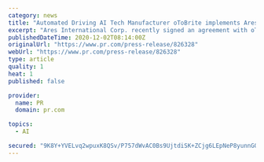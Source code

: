 ```yaml
---
category: news
title: "Automated Driving AI Tech Manufacturer oToBrite implements Ares ciMes to Build Automotive Smart Factory"
excerpt: "Ares International Corp. recently signed an agreement with oToBrite Electronics, Inc. This automated driving artificial intelligence (AI) tech manufacturer would like to utilize the principles of lean management to build its smart automotive factory,"
publishedDateTime: 2020-12-02T08:14:00Z
originalUrl: "https://www.pr.com/press-release/826328"
webUrl: "https://www.pr.com/press-release/826328"
type: article
quality: 1
heat: 1
published: false

provider:
  name: PR
  domain: pr.com

topics:
  - AI

secured: "9K8Y+YVELvq2wpuxK8QSv/P757dWvAC0Bs9UjtdiSK+ZCjg6LEpNeP8yunnGQVykwa0rFYVIGsL9R4GEyh/m07Bk9ayGQXwahxN+UtdTNh6UzgFBsIVtZO278DynqXZW/DnKoV5iPlt37FFn/GbWAOB1fAji1TaCJliHnWMhj33uRgrzQ/Pdpyi39cu4BdpLMM9HpfZV7TNFZ01M8zpLf1dqJvPZtXNGn76AMO8/wvUOFq3OaNNIUvnHa32zMIXzYo1Sqgg4qnwelKXcGdt3OjTwT9u5uA2iwrhucNL0up5zp74KZ10k/As5cgdwumsSE34+bZYVKPkfB4iH95TwOQkY05GX6OqQoxCey0XUoSs=;ZhL2ZuVQHx9xVOIPBqhMOg=="
---
```


